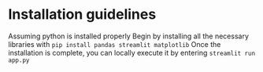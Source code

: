 # Installation guidelines
Assuming python is installed properly
Begin by installing all the necessary libraries with ```pip install pandas streamlit matplotlib```
Once the installation is complete, you can locally execute it by entering ```streamlit run app.py```
